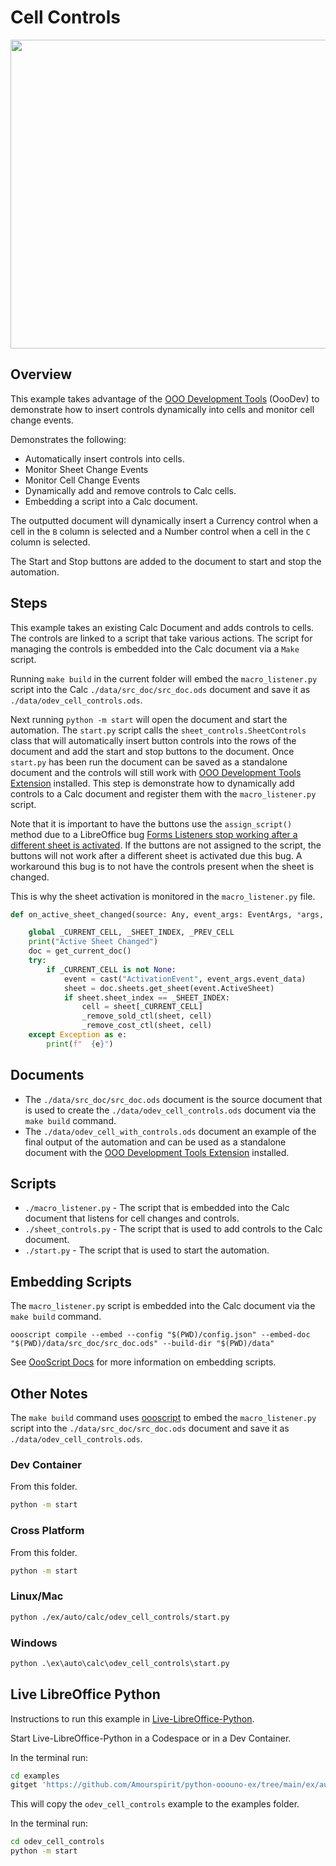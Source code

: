 # Cell Controls

<p align="center">
<img src="https://github.com/Amourspirit/python-ooouno-ex/assets/4193389/ca31167a-319b-4320-ba93-25147e062633" width="650" height="494">
</p>

## Overview

This example takes advantage of the [OOO Development Tools] (OooDev) to demonstrate how to insert controls dynamically into cells and monitor cell change events.

Demonstrates the following:

- Automatically insert controls into cells.
- Monitor Sheet Change Events
- Monitor Cell Change Events
- Dynamically add and remove controls to Calc cells.
- Embedding a script into a Calc document.

The outputted document will dynamically insert a Currency control when a cell in the `B` column is selected and a Number control when a cell in the `C` column is selected.

The Start and Stop buttons are added to the document to start and stop the automation.


## Steps

This example takes an existing Calc Document and adds controls to cells. The controls are linked to a script that take various actions.
The script for managing the controls is embedded into the Calc document via a `Make` script.

Running `make build` in the current folder will embed the `macro_listener.py` script into the Calc `./data/src_doc/src_doc.ods` document and save it as `./data/odev_cell_controls.ods`.

Next running `python -m start` will open the document and start the automation.
The `start.py` script calls the `sheet_controls.SheetControls` class that will automatically insert button controls into the rows of the document and add the start and stop buttons to the document.
Once `start.py` has been run the document can be saved as a standalone document and the controls will still work with [OOO Development Tools Extension] installed.
This step is demonstrate how to dynamically add controls to a Calc document and register them with the `macro_listener.py` script.

Note that it is important to have the buttons use the `assign_script()` method due to a LibreOffice bug [Forms Listeners stop working after a different sheet is activated](https://bugs.documentfoundation.org/show_bug.cgi?id=159134).
If the buttons are not assigned to the script, the buttons will not work after a different sheet is activated due this bug.
A workaround this bug is to not have the controls present when the sheet is changed.

This is why the sheet activation is monitored in the `macro_listener.py` file.

```python
def on_active_sheet_changed(source: Any, event_args: EventArgs, *args, **kwargs) -> None:

    global _CURRENT_CELL, _SHEET_INDEX, _PREV_CELL
    print("Active Sheet Changed")
    doc = get_current_doc()
    try:
        if _CURRENT_CELL is not None:
            event = cast("ActivationEvent", event_args.event_data)
            sheet = doc.sheets.get_sheet(event.ActiveSheet)
            if sheet.sheet_index == _SHEET_INDEX:
                cell = sheet[_CURRENT_CELL]
                _remove_sold_ctl(sheet, cell)
                _remove_cost_ctl(sheet, cell)
    except Exception as e:
        print(f"  {e}")
```

## Documents

- The `./data/src_doc/src_doc.ods` document is the source document that is used to create the `./data/odev_cell_controls.ods` document via the `make build` command.
- The `./data/odev_cell_with_controls.ods` document an example of the final output of the automation and can be used as a standalone document with the [OOO Development Tools Extension] installed.


## Scripts

- `./macro_listener.py` - The script that is embedded into the Calc document that listens for cell changes and controls.
- `./sheet_controls.py` - The script that is used to add controls to the Calc document.
- `./start.py` - The script that is used to start the automation.

## Embedding Scripts

The `macro_listener.py` script is embedded into the Calc document via the `make build` command.

```make
oooscript compile --embed --config "$(PWD)/config.json" --embed-doc "$(PWD)/data/src_doc/src_doc.ods" --build-dir "$(PWD)/data"
```

See [OooScript Docs](https://oooscript.readthedocs.io/en/latest/) for more information on embedding scripts.

## Other Notes

The `make build` command uses [oooscript] to embed the `macro_listener.py` script into the `./data/src_doc/src_doc.ods` document and save it as `./data/odev_cell_controls.ods`.


### Dev Container

From this folder.

```sh
python -m start
```

### Cross Platform

From this folder.

```sh
python -m start
```

### Linux/Mac

```sh
python ./ex/auto/calc/odev_cell_controls/start.py
```

### Windows

```ps
python .\ex\auto\calc\odev_cell_controls\start.py
```

## Live LibreOffice Python

Instructions to run this example in [Live-LibreOffice-Python](https://github.com/Amourspirit/live-libreoffice-python).

Start Live-LibreOffice-Python in a Codespace or in a Dev Container.

In the terminal run:

```bash
cd examples
gitget 'https://github.com/Amourspirit/python-ooouno-ex/tree/main/ex/auto/calc/odev_cell_controls'
```

This will copy the `odev_cell_controls` example to the examples folder.

In the terminal run:

```bash
cd odev_cell_controls
python -m start
```


[OOO Development Tools]: https://python-ooo-dev-tools.readthedocs.io/en/latest/
[OOO Development Tools Extension]: https://extensions.libreoffice.org/en/extensions/show/41700
[oooscript]: https://pypi.org/project/oooscript/